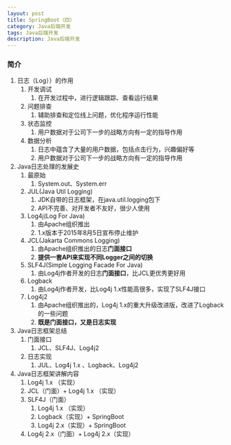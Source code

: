 ```yaml
---
layout: post
title: SpringBoot（四）
category: Java后端开发
tags: Java后端开发
description: Java后端开发
--- 
```


### 简介
1. 日志（Log））的作用
    1. 开发调试
        1. 在开发过程中，进行逻辑跟踪、查看运行结果
    2. 问题排查
        1. 辅助排查和定位线上问题，优化程序运行性能
    3. 状态监控
        1. 用户数据对于公司下一步的战略方向有一定的指导作用
    4. 数据分析
        1. 日志中蕴含了大量的用户数据，包括点击行为，兴趣偏好等
        2. 用户数据对于公司下一步的战略方向有一定的指导作用
2. Java日志处理的发展史
    1. 最原始
        1. System.out、System.err
    2. JUL(Java Util Logging)
        1. JDK自带的日志框架，在java.util.logging包下
        2. API不完善、对开发者不友好，很少人使用
    3. Log4j(Log For Java)
        1. 由Apache组织推出
        2. 1.x版本于2015年8月5日宣布停止维护
    4. JCL(Jakarta Commons Logging)
        1. 由Apache组织推出的日志**门面接口**
        2. **提供一套API来实现不同Logger之间的切换**
    5. SLF4J(Simple Logging Facade For Java)
        1. 由Log4j作者开发的日志**门面接口**，比JCL更优秀更好用
    6. Logback
        1. 由Log4j作者开发，比Log4j 1.x性能高很多，实现了SLF4J接口
    7. Log4j2
        1. 由Apache组织推出的，Log4j 1.x的重大升级改进版，改进了Logback的一些问题
        2. **既是门面接口，又是日志实现**
3. Java日志框架总结
    1. 门面接口
        1. JCL、SLF4J、Log4j2
    2. 日志实现
        1. JUL、Log4j 1.x 、Logback、Log4j2
4. Java日志框架讲解内容
    1. Log4j 1.x （实现）
    2. JCL（门面）+ Log4j 1.x （实现）
    3. SLF4J（门面）
        1. Log4j 1.x （实现）
        2. Logback（实现）+ SpringBoot
        3. Log4j 2.x（实现）+ SpringBoot
    4. Log4j 2.x（门面）+ Log4j 2.x（实现）


